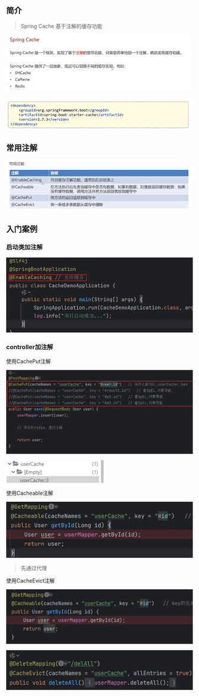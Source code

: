 ## 简介

> Spring Cache 基于注解的缓存功能

![image-20240611115133408](./assets/image-20240611115133408.png)

![image-20240611115228609](./assets/image-20240611115228609.png)

## 常用注解

![image-20240611115324064](./assets/image-20240611115324064.png)

## 入门案例

### 启动类加注解

![image-20240612085730761](./assets/image-20240612085730761.png)

### controller加注解

使用CachePut注解

![image-20240612212524056](./assets/image-20240612212524056.png)

![image-20240612212806763](./assets/image-20240612212806763.png)

使用Cacheable注解

![image-20240612213353058](./assets/image-20240612213353058.png)

> 先通过代理

使用CacheEvict注解

![image-20240612214239352](./assets/image-20240612214239352.png)

![image-20240612214247470](./assets/image-20240612214247470.png)

